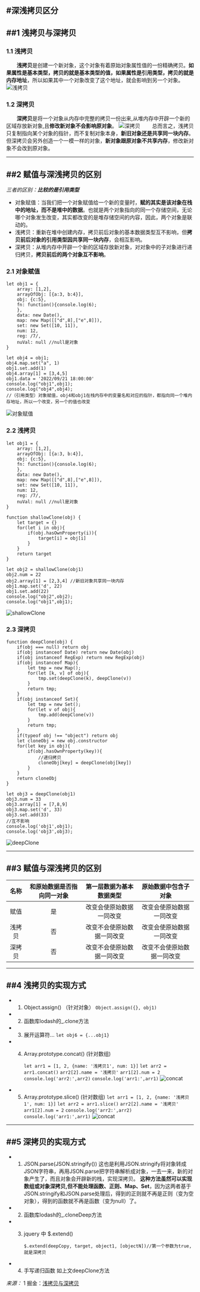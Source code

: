 #深浅拷贝区分
---
##1 浅拷贝与深拷贝
---
### 1.1 浅拷贝
&emsp;&emsp;**浅拷贝**是创建一个新对象，这个对象有着原始对象属性值的一份精确拷贝。**如果属性是基本类型，拷贝的就是基本类型的值，如果属性是引用类型，拷贝的就是内存地址**，所以如果其中一个对象改变了这个地址，就会影响到另一个对象。
![浅拷贝](img/%E6%B5%85%E6%8B%B7%E8%B4%9D.awebp)
### 1.2 深拷贝
&emsp;&emsp;**深拷贝**是将一个对象从内存中完整的拷贝一份出来,从堆内存中开辟一个新的区域存放新对象,且**修改新对象不会影响原对象**。
![深拷贝](img/2.awebp)
&emsp;&emsp;总而言之，浅拷贝只复制指向某个对象的指针，而不复制对象本身，**新旧对象还是共享同一块内存**。但深拷贝会另外创造一个一模一样的对象，**新对象跟原对象不共享内存**，修改新对象不会改到原对象。

---
##2 赋值与深浅拷贝的区别
---
*三者的区别：**比较的是引用类型***
- 对象赋值：当我们把一个对象赋值给一个新的变量时，**赋的其实是该对象在栈中的地址，而不是堆中的数据**。也就是两个对象指向的同一个存储空间，无论哪个对象发生改变，其实都改变的是堆存储空间的内容，因此，两个对象是联动的。
- 浅拷贝：重新在堆中创建内存，拷贝前后对象的基本数据类型互不影响，但**拷贝前后对象的引用类型因共享同一块内存**，会相互影响。
- 深拷贝：从堆内存中开辟一个新的区域存放新对象，对对象中的子对象进行递归拷贝，**拷贝前后的两个对象互不影响**。
### 2.1 对象赋值        
    let obj1 = {
        array: [1,2],
        arrayOfObj: [{a:3, b:4}],
        obj: {c:5},
        fn: function(){console.log(6);
        },
        data: new Date(),
        map: new Map([["d",8],["e",8]]),
        set: new Set([10, 11]),
        num: 12,
        reg: /7/,
        nuVal: null //null是对象
    }

    let obj4 = obj1;
    obj4.map.set("a", 1)
    obj1.set.add(1)
    obj4.array[1] = [3,4,5]
    obj1.data = '2022/09/21 18:00:00'
    console.log("obj1",obj1); 
    console.log("obj4",obj4);
    //（引用类型）对象赋值，obj4和obj1在栈内存中的变量名和对应的指针，都指向同一个堆内存地址，所以一个改变，另一个的值也改变
![对象赋值](img/%E5%AF%B9%E8%B1%A1%E8%B5%8B%E5%80%BC.jpg)
### 2.2 浅拷贝
    let obj1 = {
        array: [1,2],
        arrayOfObj: [{a:3, b:4}],
        obj: {c:5},
        fn: function(){console.log(6);
        },
        data: new Date(),
        map: new Map([["d",8],["e",8]]),
        set: new Set([10, 11]),
        num: 12,
        reg: /7/,
        nuVal: null //null是对象
    }

    function shallowClone(obj) {
        let target = {}
        for(let i in obj){
            if(obj.hasOwnProperty(i)){
                target[i] = obj[i]
            }
        }
        return target
    }

    let obj2 = shallowClone(obj1)
    obj2.num = 22
    obj2.array[1] = [2,3,4] //新旧对象共享同一块内存
    obj1.map.set('d', 22)
    obj1.set.add(22)
    console.log("obj2",obj2);
    console.log("obj1",obj1); 
![shallowClone](img/shallowClone.jpg)
### 2.3 深拷贝
    function deepClone(obj) {
        if(obj === null) return obj
        if(obj instanceof Date) return new Date(obj)
        if(obj instanceof RegExp) return new RegExp(obj)
        if(obj instanceof Map){
            let tmp = new Map();
            for(let [k, v] of obj){
                tmp.set(deepClone(k), deepClone(v))
            }
            return tmp;
        }
        if(obj instanceof Set){
            let tmp = new Set();
            for(let v of obj){
                tmp.add(deepClone(v))
            }
            return tmp;
        }
        if(typeof obj !== "object") return obj
        let cloneObj = new obj.constructor
        for(let key in obj){
            if(obj.hasOwnProperty(key)){
                //递归拷贝
                cloneObj[key] = deepClone(obj[key])
            }
        }
        return cloneObj
    }

    let obj3 = deepClone(obj1)
    obj3.num = 33
    obj3.array[1] = [7,8,9]
    obj3.map.set('d', 33)
    obj3.set.add(33)
    //互不影响
    console.log('obj1',obj1);
    console.log('obj3',obj3);
![deepClone](img/deepClone.jpg)

---
##3 赋值与深浅拷贝的区别
---
|名称|和原始数据是否指向同一对象|第一层数据为基本数据类型|原始数据中包含子对象|
|:--:|:--:|:--:|:--:|
|赋值|是|改变会使原始数据一同改变|改变会使原始数据一同改变|
|浅拷贝|否|改变不会使原始数据一同改变|改变会使原始数据一同改变|
|深拷贝|否|改变不会使原始数据一同改变|改变不会使原始数据一同改变|
---
##4 浅拷贝的实现方式
---
- 1. Object.assign() （针对对象）
`Object.assign({}, obj1)`
- 2. 函数库lodash的_.clone方法
- 3. 展开运算符...
`let obj6 = {...obj1}`
- 4. Array.prototype.concat() (针对数组)
    
        `let arr1 = [1, 2, {name: '浅拷贝1', num: 1}]`
        `let arr2 = arr1.concat()`
        `arr2[2].name = '浅拷贝'`
        `arr1[2].num = 2`
        `console.log('arr2:',arr2)`
        `console.log('arr1:',arr1)`
![concat](img/concat.jpg)   

- 5. Array.prototype.slice() (针对数组)
        `let arr1 = [1, 2, {name: '浅拷贝1', num: 1}]`
        `let arr2 = arr1.slice()`
        `arr2[2].name = '浅拷贝'`
        `arr1[2].num = 2`
        `console.log('arr2:',arr2)`
        `console.log('arr1:',arr1)`
![concat](img/concat.jpg)
---
##5 深拷贝的实现方式
---
- 1. JSON.parse(JSON.stringify())
这也是利用JSON.stringify将对象转成JSON字符串，再用JSON.parse把字符串解析成对象，一去一来，新的对象产生了，而且对象会开辟新的栈，实现深拷贝。
**这种方法虽然可以实现数组或对象深拷贝,但不能处理函数、正则、Map、Set**，因为这两者基于JSON.stringify和JSON.parse处理后，得到的正则就不再是正则（变为空对象），得到的函数就不再是函数（变为null）了。
- 2. 函数库lodash的_.cloneDeep方法
- 3. jquery 中 $.extend()
  
     `$.extend(deepCopy, target, object1, [objectN])//第一个参数为true,就是深拷贝`

- 4. 手写递归函数
如上文deepClone方法

*来源：*
1 掘金：[浅拷贝与深拷贝](https://juejin.cn/post/6844904197595332622)



